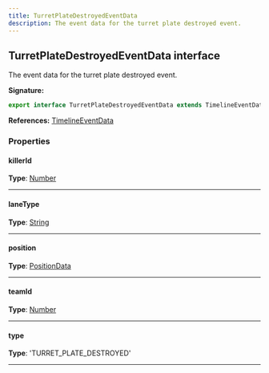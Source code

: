 ```yaml
---
title: TurretPlateDestroyedEventData
description: The event data for the turret plate destroyed event.
---
```


## TurretPlateDestroyedEventData interface

The event data for the turret plate destroyed event.

**Signature:**

```ts
export interface TurretPlateDestroyedEventData extends TimelineEventData 
```

**References:** [TimelineEventData](/api/TimelineEventData.md)

### Properties

#### killerId



**Type**: [Number](https://developer.mozilla.org/en-US/docs/Web/JavaScript/Reference/Global_Objects/Number)

---

#### laneType



**Type**: [String](https://developer.mozilla.org/en-US/docs/Web/JavaScript/Reference/Global_Objects/String)

---

#### position



**Type**: [PositionData](/api/PositionData.md)

---

#### teamId



**Type**: [Number](https://developer.mozilla.org/en-US/docs/Web/JavaScript/Reference/Global_Objects/Number)

---

#### type



**Type**: 'TURRET_PLATE_DESTROYED'

---

